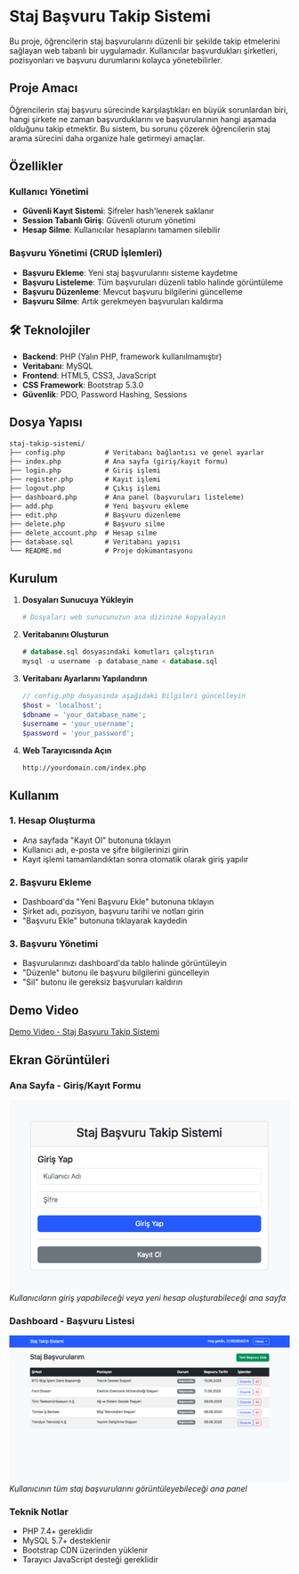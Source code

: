 # Staj Başvuru Takip Sistemi

Bu proje, öğrencilerin staj başvurularını düzenli bir şekilde takip etmelerini sağlayan web tabanlı bir uygulamadır. Kullanıcılar başvurdukları şirketleri, pozisyonları ve başvuru durumlarını kolayca yönetebilirler.

## Proje Amacı

Öğrencilerin staj başvuru sürecinde karşılaştıkları en büyük sorunlardan biri, hangi şirkete ne zaman başvurduklarını ve başvurularının hangi aşamada olduğunu takip etmektir. Bu sistem, bu sorunu çözerek öğrencilerin staj arama sürecini daha organize hale getirmeyi amaçlar.

## Özellikler

### Kullanıcı Yönetimi
- **Güvenli Kayıt Sistemi**: Şifreler hash'lenerek saklanır
- **Session Tabanlı Giriş**: Güvenli oturum yönetimi
- **Hesap Silme**: Kullanıcılar hesaplarını tamamen silebilir

### Başvuru Yönetimi (CRUD İşlemleri)
- **Başvuru Ekleme**: Yeni staj başvurularını sisteme kaydetme
- **Başvuru Listeleme**: Tüm başvuruları düzenli tablo halinde görüntüleme
- **Başvuru Düzenleme**: Mevcut başvuru bilgilerini güncelleme
- **Başvuru Silme**: Artık gerekmeyen başvuruları kaldırma

## 🛠️ Teknolojiler

- **Backend**: PHP (Yalın PHP, framework kullanılmamıştır)
- **Veritabanı**: MySQL
- **Frontend**: HTML5, CSS3, JavaScript
- **CSS Framework**: Bootstrap 5.3.0
- **Güvenlik**: PDO, Password Hashing, Sessions

## Dosya Yapısı

```
staj-takip-sistemi/
├── config.php          # Veritabanı bağlantısı ve genel ayarlar
├── index.php           # Ana sayfa (giriş/kayıt formu)
├── login.php           # Giriş işlemi
├── register.php        # Kayıt işlemi
├── logout.php          # Çıkış işlemi
├── dashboard.php       # Ana panel (başvuruları listeleme)
├── add.php             # Yeni başvuru ekleme
├── edit.php            # Başvuru düzenleme
├── delete.php          # Başvuru silme
├── delete_account.php  # Hesap silme
├── database.sql        # Veritabanı yapısı
└── README.md           # Proje dokümantasyonu
```

## Kurulum

1. **Dosyaları Sunucuya Yükleyin**
   ```bash
   # Dosyaları web sunucunuzun ana dizinine kopyalayın
   ```

2. **Veritabanını Oluşturun**
   ```sql
   # database.sql dosyasındaki komutları çalıştırın
   mysql -u username -p database_name < database.sql
   ```

3. **Veritabanı Ayarlarını Yapılandırın**
   ```php
   // config.php dosyasında aşağıdaki bilgileri güncelleyin
   $host = 'localhost';
   $dbname = 'your_database_name';
   $username = 'your_username';
   $password = 'your_password';
   ```

4. **Web Tarayıcısında Açın**
   ```
   http://yourdomain.com/index.php
   ```

## Kullanım

### 1. Hesap Oluşturma
- Ana sayfada "Kayıt Ol" butonuna tıklayın
- Kullanıcı adı, e-posta ve şifre bilgilerinizi girin
- Kayıt işlemi tamamlandıktan sonra otomatik olarak giriş yapılır

### 2. Başvuru Ekleme
- Dashboard'da "Yeni Başvuru Ekle" butonuna tıklayın
- Şirket adı, pozisyon, başvuru tarihi ve notları girin
- "Başvuru Ekle" butonuna tıklayarak kaydedin

### 3. Başvuru Yönetimi
- Başvurularınızı dashboard'da tablo halinde görüntüleyin
- "Düzenle" butonu ile başvuru bilgilerini güncelleyin
- "Sil" butonu ile gereksiz başvuruları kaldırın

## Demo Video

[Demo Video - Staj Başvuru Takip Sistemi](https://youtu.be/your-demo-video-link)

## Ekran Görüntüleri

### Ana Sayfa - Giriş/Kayıt Formu
![Ana Sayfa](screenshots/homepage.png)
*Kullanıcıların giriş yapabileceği veya yeni hesap oluşturabileceği ana sayfa*

### Dashboard - Başvuru Listesi
![Dashboard](screenshots/dashboard.png)
*Kullanıcının tüm staj başvurularını görüntüleyebileceği ana panel*

### Teknik Notlar

- PHP 7.4+ gereklidir
- MySQL 5.7+ desteklenir
- Bootstrap CDN üzerinden yüklenir
- Tarayıcı JavaScript desteği gereklidir
